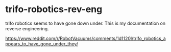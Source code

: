# trifo-robotics-rev-eng
trifo robotics seems to have gone down under. This is my documentation on reverse engineering.

https://www.reddit.com/r/RobotVacuums/comments/1d1120l/trifo_robotics_appears_to_have_gone_under_they/
